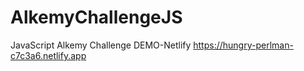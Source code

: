 # AlkemyChallengeJS
JavaScript Alkemy Challenge
DEMO-Netlify
https://hungry-perlman-c7c3a6.netlify.app
